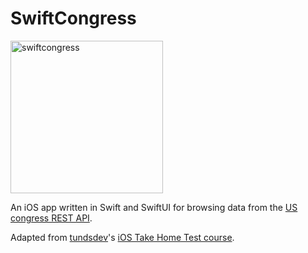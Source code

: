 # SwiftCongress

<img width="244" alt="swiftcongress" src="https://user-images.githubusercontent.com/945761/224564880-6b290aa6-e1b6-4cdd-b163-be7d3abd094c.png">

An iOS app written in Swift and SwiftUI for browsing data from the [US congress REST API](https://api.congress.gov/). 

Adapted from [tundsdev](https://github.com/tunds)'s [iOS Take Home Test course](https://youtube.com/playlist?list=PLvUWi5tdh92yKhrDU_E04WtfbNO4wP1YH).
